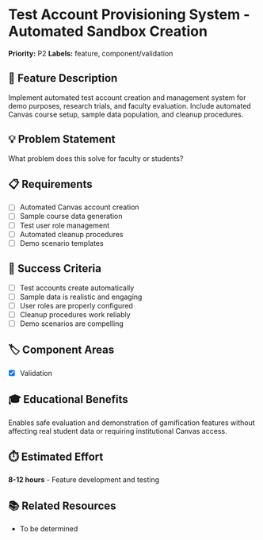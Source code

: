 # Test Account Provisioning System - Automated Sandbox Creation

**Priority:** P2
**Labels:** feature, component/validation

## 🚀 Feature Description
Implement automated test account creation and management system for demo purposes, research trials, and faculty evaluation. Include automated Canvas course setup, sample data population, and cleanup procedures.

## 💡 Problem Statement
What problem does this solve for faculty or students?

## 📋 Requirements
- [ ] Automated Canvas account creation
- [ ] Sample course data generation
- [ ] Test user role management
- [ ] Automated cleanup procedures
- [ ] Demo scenario templates

## 🎯 Success Criteria
- [ ] Test accounts create automatically
- [ ] Sample data is realistic and engaging
- [ ] User roles are properly configured
- [ ] Cleanup procedures work reliably
- [ ] Demo scenarios are compelling

## 🏷️ Component Areas
- [x] Validation

## 🎓 Educational Benefits
Enables safe evaluation and demonstration of gamification features without affecting real student data or requiring institutional Canvas access.

## ⏱️ Estimated Effort
**8-12 hours** - Feature development and testing

## 📚 Related Resources
- To be determined
